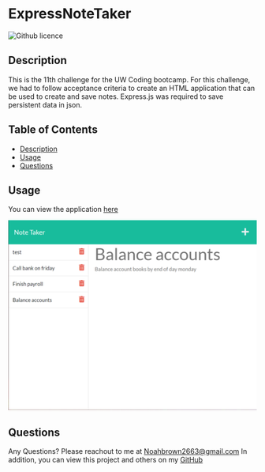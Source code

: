 # ExpressNoteTaker

![Github licence](http://img.shields.io/badge/license-MIT-blue.svg)
  
  
## Description
This is the 11th challenge for the UW Coding bootcamp. For this challenge, we had to follow acceptance criteria to create an HTML application that can be used to create and save notes. Express.js was required to save persistent data in json.
  
## Table of Contents
* [Description](#description)
* [Usage](#usage)
* [Questions](#questions)
  
## Usage
You can view the application [here](https://note-taker-express26.herokuapp.com/)

![](./public/assets/images/notedemo.PNG)
  
## Questions
Any Questions? Please reachout to me at Noahbrown2663@gmail.com
In addition, you can view this project and others on my [GitHub](https://github.com/Noahbrown26)
